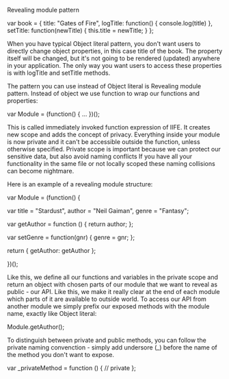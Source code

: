 
Revealing module pattern


var book = {
  title: "Gates of Fire",
  logTitle: function() {
    console.log(title)
  },
  setTitle: function(newTitle) {
    this.title = newTitle;
  }
};


When you have typical Object literal pattern, you don't want users to directly change object properties, in this case title of the book. The property itself will be changed, but it's not going to be rendered (updated) anywhere in your application. The only way you want users to access these properties is with logTitle and setTitle methods.

The pattern you can use instead of Object literal is Revealing module pattern. Instead of object we use function to wrap our functions and properties:

var Module = (function() {
  ...
})();

This is called immediately invoked function expression of IIFE. It creates new scope and adds the concept of privacy. Everything inside your module is now private and it can't be accessible outside the function, unless otherwise specified.
Private scope is important because we can protect our sensitive data, but also avoid naming conflicts If you have all your functionality in the same file or not locally scoped these naming collisions can become nightmare.

Here is an example of a revealing module structure:

var Module = (function() {

  var title = "Stardust",
      author = "Neil Gaiman",
      genre = "Fantasy";

  var getAuthor = function () {
    return author;
  };

  var setGenre = function(gnr) {
    genre = gnr;
  };

  return {
    getAuthor: getAuthor
  };

})();

Like this, we define all our functions and variables in the private scope and return an object with chosen parts of our module that we want to reveal as public - our API. Like this, we make it really clear at the end of each module which parts of it are available to outside world.
To access our API from another module we simply prefix our exposed methods with the module name, exactly like Object literal:

Module.getAuthor();

To distinguish between private and public methods, you can follow the private naming convenction - simply add undersore (_) before the name of the method you don't want to expose.

  var _privateMethod = function () {
    // private
  };